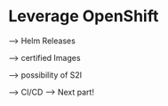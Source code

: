 # Leverage OpenShift

\--> Helm Releases

\--> certified Images

\--> possibility of S2I

\--> CI/CD --> Next part!
